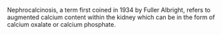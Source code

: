 Nephrocalcinosis, a term first coined in 1934 by Fuller Albright, refers to augmented calcium content within the kidney which can be in the form of calcium oxalate or calcium phosphate.